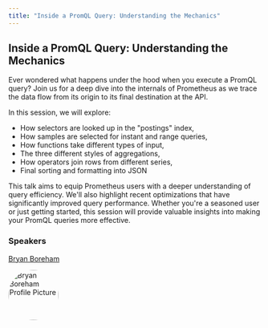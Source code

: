 ```yaml
---
title: "Inside a PromQL Query: Understanding the Mechanics"
---
```


## Inside a PromQL Query: Understanding the Mechanics

Ever wondered what happens under the hood when you execute a PromQL query? Join us for a deep dive into the internals of Prometheus as we trace the data flow from its origin to its final destination at the API.

In this session, we will explore:

* How selectors are looked up in the "postings" index,
* How samples are selected for instant and range queries,
* How functions take different types of input,
* The three different styles of aggregations,
* How operators join rows from different series,
* Final sorting and formatting into JSON

This talk aims to equip Prometheus users with a deeper understanding of query efficiency. We'll also highlight recent optimizations that have significantly improved query performance. Whether you're a seasoned user or just getting started, this session will provide valuable insights into making your PromQL queries more effective.

### Speakers
[Bryan Boreham](../../speakers/bryan-boreham)

<img src="https://sessionize.com/image/80de-400o400o1-3NEWQ8tkccc68Ws7anRFkJ.jpg" style="width: 100px; border-radius: 50%" alt="Bryan Boreham Profile Picture"/>

